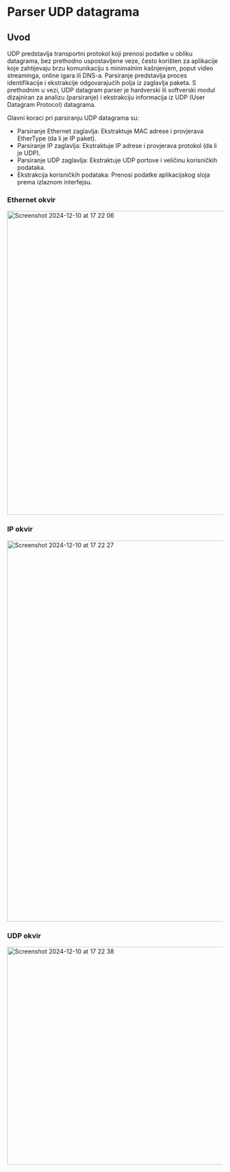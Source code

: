 # Parser UDP datagrama

## Uvod

UDP predstavlja transportni protokol koji prenosi podatke u obliku datagrama, bez prethodno uspostavljene veze, često korišten za aplikacije koje zahtijevaju brzu komunikaciju s minimalnim kašnjenjem, poput video streaminga, online igara ili DNS-a.
Parsiranje predstavlja proces identifikacije i ekstrakcije odgovarajućih polja iz zaglavlja paketa. 
S prethodnim u vezi, UDP datagram parser je hardverski ili softverski modul dizajniran za analizu (parsiranje) i ekstrakciju informacija iz UDP (User Datagram Protocol) datagrama.

Glavni koraci pri parsiranju UDP datagrama su:
* Parsiranje Ethernet zaglavlja: Ekstraktuje MAC adrese i provjerava EtherType (da li je IP paket).
* Parsiranje IP zaglavlja: Ekstraktuje IP adrese i provjerava protokol (da li je UDP).
* Parsiranje UDP zaglavlja: Ekstraktuje UDP portove i veličinu korisničkih podataka.
* Ekstrakcija korisničkih podataka: Prenosi podatke aplikacijskog sloja prema izlaznom interfejsu.


### Ethernet okvir


<img width="710" alt="Screenshot 2024-12-10 at 17 22 06" src="https://github.com/user-attachments/assets/303e2b74-5c0e-467c-948b-a39176913f73">

### IP okvir


<img width="890" alt="Screenshot 2024-12-10 at 17 22 27" src="https://github.com/user-attachments/assets/bd7f174f-d24c-4445-b04d-ad889322ae6f">

### UDP okvir


<img width="509" alt="Screenshot 2024-12-10 at 17 22 38" src="https://github.com/user-attachments/assets/3981b43b-6921-4e3e-8b4a-639021945021">
